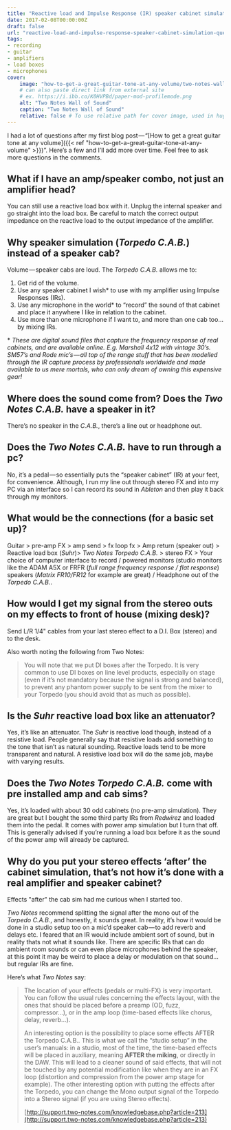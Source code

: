 ```yaml
---
title: "Reactive load and Impulse Response (IR) speaker cabinet simulation question and answer"
date: 2017-02-08T00:00:00Z
draft: false
url: "reactive-load-and-impulse-response-speaker-cabinet-simulation-question-and-answer"
tags:
- recording
- guitar
- amplifiers
- load boxes
- microphones
cover:
    image: "how-to-get-a-great-guitar-tone-at-any-volume/two-notes-wall-of-sound.png"
    # can also paste direct link from external site
    # ex. https://i.ibb.co/K0HVPBd/paper-mod-profilemode.png
    alt: "Two Notes Wall of Sound"
    caption: "Two Notes Wall of Sound"
    relative: false # To use relative path for cover image, used in hugo Page-bundles
---
```


I had a lot of questions after my first blog post — &ldquo;[How to get a great guitar tone at any volume]({{< ref "how-to-get-a-great-guitar-tone-at-any-volume" >}})&rdquo;. Here’s a few and I’ll add more over time. Feel free to ask more questions in the comments.

## What if I have an amp/speaker combo, not just an amplifier head?

You can still use a reactive load box with it. Unplug the internal speaker and go straight into the load box. Be careful to match the correct output impedance on the reactive load to the output impedance of the amplifier.

## Why speaker simulation (*Torpedo C.A.B.*) instead of a speaker cab?

Volume — speaker cabs are loud. The *Torpedo C.A.B.* allows me to:

1. Get rid of the volume.
2. Use any speaker cabinet I wish* to use with my amplifier using Impulse Responses (IRs).
3. Use any microphone in the world* to &ldquo;record&rdquo; the sound of that cabinet and place it anywhere I like in relation to the cabinet.
4. Use more than one microphone if I want to, and more than one cab too…by mixing IRs.

\* *These are digital sound files that capture the frequency response of real cabinets, and are available online. E.g. Marshall 4x12 with vintage 30’s. SM57’s and Rode mic’s — all top of the range stuff that has been modelled through the IR capture process by professionals worldwide and made available to us mere mortals, who can only dream of owning this expensive gear!*

## Where does the sound come from? Does the *Two Notes C.A.B.* have a speaker in it?

There’s no speaker in the *C.A.B.*, there’s a line out or headphone out.

## Does the *Two Notes C.A.B.* have to run through a pc?

No, it’s a pedal — so essentially puts the “speaker cabinet” (IR) at your feet, for convenience. Although, I run my line out through stereo FX and into my PC via an interface so I can record its sound in *Ableton* and then play it back through my monitors.

## What would be the connections (for a basic set up)?

Guitar > pre-amp FX > amp send > fx loop fx > Amp return (speaker out) > Reactive load box (*Suhr*)> *Two Notes Torpedo C.A.B.* > stereo FX > Your choice of computer interface to record / powered monitors (studio monitors like the ADAM A5X or FRFR (*full range frequency response / flat response*) speakers (*Matrix FR10/FR12* for example are great) / Headphone out of the *Torpedo C.A.B.*.

## How would I get my signal from the stereo outs on my effects to front of house (mixing desk)?

Send L/R 1/4" cables from your last stereo effect to a D.I. Box (stereo) and to the desk.

Also worth noting the following from Two Notes:

> You will note that we put DI boxes after the Torpedo. It is very common to use DI boxes on line level products, especially on stage (even if it’s not mandatory because the signal is strong and balanced), to prevent any phantom power supply to be sent from the mixer to your Torpedo (you should avoid that as much as possible).

## Is the *Suhr* reactive load box like an attenuator?

Yes, it’s like an attenuator. The *Suhr* is reactive load though, instead of a resistive load. People generally say that resistive loads add something to the tone that isn’t as natural sounding. Reactive loads tend to be more transparent and natural. A resistive load box will do the same job, maybe with varying results.

## Does the *Two Notes Torpedo C.A.B.* come with pre installed amp and cab sims?

Yes, it’s loaded with about 30 odd cabinets (no pre-amp simulation). They are great but I bought the some third party IRs from *Redwirez* and loaded them into the pedal. It comes with power amp simulation but I turn that off. This is generally advised if you’re running a load box before it as the sound of the power amp will already be captured.

## Why do you put your stereo effects ‘after’ the cabinet simulation, that’s not how it’s done with a real amplifier and speaker cabinet?

Effects "after" the cab sim had me curious when I started too.

*Two Notes* recommend splitting the signal after the mono out of the *Torpedo C.A.B.*, and honestly, it sounds great. In reality, it’s how it would be done in a studio setup too on a mic’d speaker cab — to add reverb and delays etc. I feared that an IR would include ambient sort of sound, but in reality thats not what it sounds like. There are specific IRs that can do ambient room sounds or can even place microphones behind the speaker, at this point it may be weird to place a delay or modulation on that sound…but regular IRs are fine.

Here’s what *Two Notes* say:

> The location of your effects (pedals or multi-FX) is very important. You can follow the usual rules concerning the effects layout, with the ones that should be placed before a preamp (OD, fuzz, compressor…), or in the amp loop (time-based effects like chorus, delay, reverb…).
>
> An interesting option is the possibility to place some effects AFTER the Torpedo C.A.B.. This is what we call the “studio setup” in the user’s manuals: in a studio, most of the time, the time-based effects will be placed in auxiliary, meaning **AFTER the miking**, or directly in the DAW. This will lead to a cleaner sound of said effects, that will not be touched by any potential modification like when they are in an FX loop (distortion and compression from the power amp stage for example). The other interesting option with putting the effects after the Torpedo, you can change the Mono output signal of the Torpedo into a Stereo signal (if you are using Stereo effects).
>
> [http://support.two-notes.com/knowledgebase.php?article=213](http://support.two-notes.com/knowledgebase.php?article=213)
